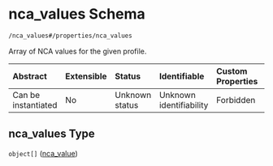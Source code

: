 # nca\_values Schema

```txt
/nca_values#/properties/nca_values
```

Array of NCA values for the given profile.

| Abstract            | Extensible | Status         | Identifiable            | Custom Properties | Additional Properties | Access Restrictions | Defined In                                                                       |
| :------------------ | :--------- | :------------- | :---------------------- | :---------------- | :-------------------- | :------------------ | :------------------------------------------------------------------------------- |
| Can be instantiated | No         | Unknown status | Unknown identifiability | Forbidden         | Allowed               | none                | [\_profile.schema.json\*](../../out/_profile.schema.json "open original schema") |

## nca\_values Type

`object[]` ([nca\_value](nca_values-nca_value.md))
